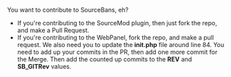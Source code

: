 You want to contribute to SourceBans, eh?
- If you're contributing to the SourceMod plugin, then just fork the repo, and make a Pull Request.
- If you're contributing to the WebPanel, fork the repo, and make a pull request. We also need you to update the **init.php** file around line 84. You need to add up your commits in the PR, then add one more commit for the Merge. Then add the counted up commits to the **REV** and **SB_GITRev** values.